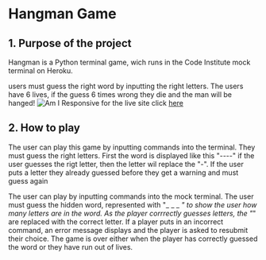 # Hangman Game
## 1. Purpose of the project
Hangman is a Python terminal game, wich runs in the Code Institute mock terminal on Heroku.

users must guess the right word by inputting the  right letters. The users have 6 lives, if the guess 6 times wrong they die and the man will be hanged! 
![Am I Responsive](docs/............)
for the live site click
[here](https://hangman-game-ms.herokuapp.com/)

## 2. How to play
The user can play this game by inputting commands into the terminal. They must guess the right letters. First the word is displayed like this "----" if the user  guesses the rigt letter, then the letter wil replace the "-". If the user puts a letter they already guessed before they get a warning and must guess again  

The user can play by inputting commands into the mock terminal. The user must guess the hidden word, represented with "_ _ _ _" to show the user how many letters are in the word. As the player corrrectly guesses letters, the "_" are replaced with the correct letter. If a player puts in an incorrect command, an error message displays and the player is asked to resubmit their choice. The game is over either when the player has correctly guessed the word or they have run out of lives.